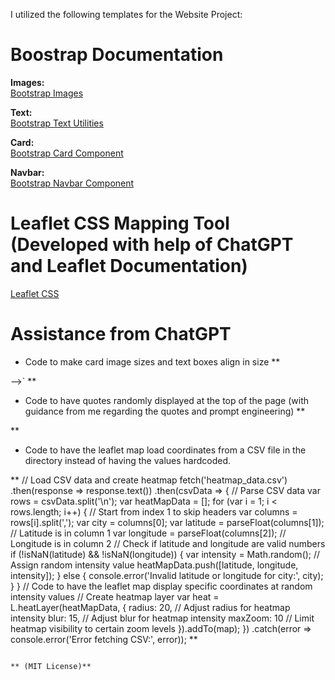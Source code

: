 I utilized the following templates for the Website Project:

# Boostrap Documentation

**Images:**  
[Bootstrap Images](https://getbootstrap.com/docs/5.3/content/images/)

**Text:**  
[Bootstrap Text Utilities](https://getbootstrap.com/docs/5.3/utilities/text/)

**Card:**  
[Bootstrap Card Component](https://getbootstrap.com/docs/5.3/components/card/)

**Navbar:**  
[Bootstrap Navbar Component](https://getbootstrap.com/docs/5.3/components/navs-tabs/)

# Leaflet CSS Mapping Tool (Developed with help of ChatGPT and Leaflet Documentation)

[Leaflet CSS](https://unpkg.com/leaflet@1.7.1/dist/leaflet.css)

# Assistance from ChatGPT

- Code to make card image sizes and text boxes align in size
**
<style>
    .card-img-top {
        height: 400px; /* Adjust the height of the images (This was done with help of ChatGPT)*/  
        object-fit: cover;
    }

    .card-body {
        height: 900px; /* Adjust the height of the card body (This was done with help of ChatGPT)*/
        overflow: auto; /* Enable scrolling if the content exceeds the height (This was done with help of ChatGPT)*/
    }

    .card-title {
        height: 60px; /* Ensure the same height for all card titles(This was done with help of ChatGPT) */
    }
</style>
-->`
**
- Code to have quotes randomly displayed at the top of the page (with guidance from me regarding the quotes and prompt engineering)
**
<!-- Display random historic quote (This was done with help of ChatGPT) -->
<div id="quote-container" class="container">
    <blockquote class="blockquote text-center">
        <p id="quote"></p>
        <footer class="blockquote-footer" id="author"></footer>
    </blockquote>
</div>

<script>
    // Array of historic quotes (This was done with help of ChatGPT)
    const quotes = [
        { quote: "The only true wisdom is in knowing you know nothing.", author: "Socrates" },
        { quote: "The only way to do great work is to love what you do.", author: "Steve Jobs" },
        { quote: "I have a dream.", author: "Martin Luther King Jr." },
        { quote: "In three words I can sum up everything I've learned about life: It goes on.", author: "Robert Frost" },
        { quote: "To be yourself in a world that is constantly trying to make you something else is the greatest accomplishment.", author: "Ralph Waldo Emerson" },
        { quote: "You miss 100% of the Shots you dont take", author: "Wayne Gretsky or maybe Micheal Jordan"},
        { quote: "Milk is good for you", author:"United Milk Alliance"},
        {quote:"It takes something more than intelligence to act intelligently", author:"Fyodor Dostoyevsky"},
        // Add more quotes as needed
    ];

    // Function to display a random quote
    function displayRandomQuote() {
        const randomIndex = Math.floor(Math.random() * quotes.length);
        const randomQuote = quotes[randomIndex];
        document.getElementById('quote').textContent = randomQuote.quote;
        document.getElementById('author').textContent = randomQuote.author;
    }

    // Display a random quote when the page loads
    window.addEventListener('DOMContentLoaded', displayRandomQuote);
</script>
**
- Code to have the leaflet map load coordinates from a CSV file in the directory instead of having the values hardcoded.

** 
 // Load CSV data and create heatmap
fetch('heatmap_data.csv')
    .then(response => response.text())
    .then(csvData => {
        // Parse CSV data
        var rows = csvData.split('\n');
        var heatMapData = [];
        for (var i = 1; i < rows.length; i++) { // Start from index 1 to skip headers
            var columns = rows[i].split(',');
            var city = columns[0];
            var latitude = parseFloat(columns[1]); // Latitude is in column 1
            var longitude = parseFloat(columns[2]); // Longitude is in column 2
            // Check if latitude and longitude are valid numbers
            if (!isNaN(latitude) && !isNaN(longitude)) {
                var intensity = Math.random(); // Assign random intensity value
                heatMapData.push([latitude, longitude, intensity]);
            } else {
                console.error('Invalid latitude or longitude for city:', city);
            }
        }
        // Code to have the leaflet map display specific coordinates at random intensity values
        // Create heatmap layer
        var heat = L.heatLayer(heatMapData, {
            radius: 20, // Adjust radius for heatmap intensity
            blur: 15, // Adjust blur for heatmap intensity
            maxZoom: 10 // Limit heatmap visibility to certain zoom levels
        }).addTo(map);
    })
    .catch(error => console.error('Error fetching CSV:', error));
**



```

** (MIT License)**
